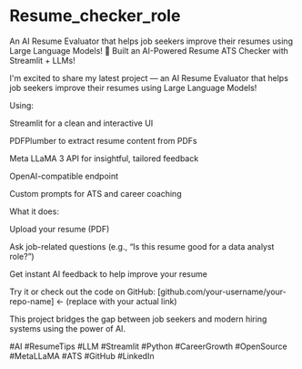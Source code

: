 # Resume_checker_role
An AI Resume Evaluator that helps job seekers improve their resumes using Large Language Models!
🚀 Built an AI-Powered Resume ATS Checker with Streamlit + LLMs!

I'm excited to share my latest project — an AI Resume Evaluator that helps job seekers improve their resumes using Large Language Models!

Using:

Streamlit for a clean and interactive UI

PDFPlumber to extract resume content from PDFs

Meta LLaMA 3 API for insightful, tailored feedback

OpenAI-compatible endpoint

Custom prompts for ATS and career coaching


What it does:

Upload your resume (PDF)

Ask job-related questions (e.g., “Is this resume good for a data analyst role?”)

Get instant AI feedback to help improve your resume


Try it or check out the code on GitHub:
[github.com/your-username/your-repo-name] ← (replace with your actual link)

This project bridges the gap between job seekers and modern hiring systems using the power of AI.

#AI #ResumeTips #LLM #Streamlit #Python #CareerGrowth #OpenSource #MetaLLaMA #ATS #GitHub #LinkedIn
